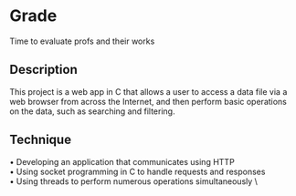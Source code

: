 # Grade

Time to evaluate profs and their works

## Description

This project is a web app in C that allows a user to access a data file via a web browser from across the Internet, and then perform basic operations on the data, such as searching and filtering.

## Technique

• Developing an application that communicates using HTTP \
• Using socket programming in C to handle requests and responses \
• Using threads to perform numerous operations simultaneously \
